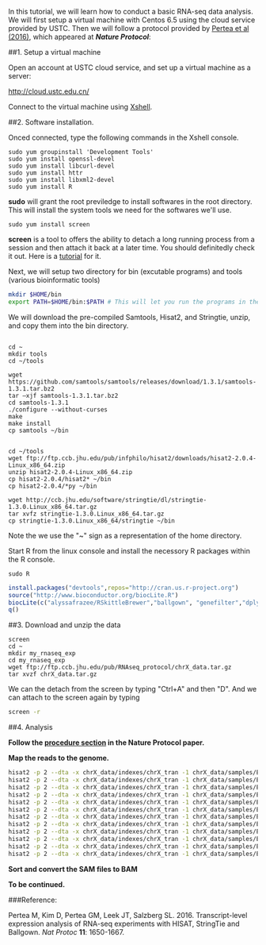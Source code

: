 In this tutorial, we will learn how to conduct a basic RNA-seq data analysis. We will first setup a virtual machine with Centos 6.5 using the cloud service provided by USTC. Then we will follow a protocol provided by [Pertea et al (2016)](http://www.nature.com/nprot/journal/v11/n9/full/nprot.2016.095.html), which appeared at **_Nature Protocol_**:

##1. Setup a virtual machine

Open an account at USTC cloud service, and set up a virtual machine as a server:

http://cloud.ustc.edu.cn/

Connect to the virtual machine using [Xshell](http://scc.ustc.edu.cn/yhsq/dlrjxz/201303/t20130314_148192.html).

##2. Software installation.


Onced connected, type the following commands in the Xshell console.


```shell
sudo yum groupinstall 'Development Tools'
sudo yum install openssl-devel
sudo yum install libcurl-devel
sudo yum install httr
sudo yum install libxml2-devel
sudo yum install R
```
**sudo** will grant the root previledge to install softwares in the root directory.
This will install the system tools we need for the softwares we'll use. 


```shell
sudo yum install screen
```
**screen** is a tool to offers the ability to detach a long running process from a session and then attach it back at a later time. You should definitedly check it out. Here is a [tutorial](http://www.cnblogs.com/mchina/archive/2013/01/30/2880680.html) for it.


Next, we will setup two directory for bin (excutable programs) and tools (various bioinformatic tools)
```bash
mkdir $HOME/bin
export PATH=$HOME/bin:$PATH # This will let you run the programs in the bin from any other directories.

```

We will download the pre-compiled Samtools, Hisat2, and Stringtie, unzip, and copy them into the bin directory.

```shell

cd ~
mkdir tools
cd ~/tools

wget https://github.com/samtools/samtools/releases/download/1.3.1/samtools-1.3.1.tar.bz2
tar –xjf samtools-1.3.1.tar.bz2
cd samtools-1.3.1
./configure --without-curses
make
make install
cp samtools ~/bin


cd ~/tools
wget ftp://ftp.ccb.jhu.edu/pub/infphilo/hisat2/downloads/hisat2-2.0.4-Linux_x86_64.zip
unzip hisat2-2.0.4-Linux_x86_64.zip
cp hisat2-2.0.4/hisat2* ~/bin
cp hisat2-2.0.4/*py ~/bin

wget http://ccb.jhu.edu/software/stringtie/dl/stringtie-1.3.0.Linux_x86_64.tar.gz
tar xvfz stringtie-1.3.0.Linux_x86_64.tar.gz
cp stringtie-1.3.0.Linux_x86_64/stringtie ~/bin
```
Note the we use the "~" sign as a representation of the home directory. 


Start R from the linux console and install the necessory R packages within the R console.

```linux
sudo R
```
```R
install.packages("devtools",repos="http://cran.us.r-project.org")
source("http://www.bioconductor.org/biocLite.R")
biocLite(c("alyssafrazee/RSkittleBrewer","ballgown", "genefilter","dplyr","devtools"))
q()
```

##3. Download and unzip the data

```linux
screen
cd ~
mkdir my_rnaseq_exp
cd my_rnaseq_exp
wget ftp://ftp.ccb.jhu.edu/pub/RNAseq_protocol/chrX_data.tar.gz
tar xvzf chrX_data.tar.gz
```
We can the detach from the screen by typing "Ctrl+A" and then "D". And we can attach to the screen again by typing 

```bash
screen -r
```

##4. Analysis

**Follow the [procedure section](http://www.nature.com/nprot/journal/v11/n9/full/nprot.2016.095.html#procedure) in the Nature Protocol paper.**

__Map the reads to the genome.__
```bash
hisat2 -p 2 --dta -x chrX_data/indexes/chrX_tran -1 chrX_data/samples/ERR188044_chrX_1.fastq.gz -2 chrX_data/samples/ERR188044_chrX_2.fastq.gz -S ERR188044_chrX.sam
hisat2 -p 2 --dta -x chrX_data/indexes/chrX_tran -1 chrX_data/samples/ERR188104_chrX_1.fastq.gz -2 chrX_data/samples/ERR188104_chrX_2.fastq.gz -S ERR188104_chrX.sam
hisat2 -p 2 --dta -x chrX_data/indexes/chrX_tran -1 chrX_data/samples/ERR188234_chrX_1.fastq.gz -2 chrX_data/samples/ERR188234_chrX_2.fastq.gz -S ERR188234_chrX.sam
hisat2 -p 2 --dta -x chrX_data/indexes/chrX_tran -1 chrX_data/samples/ERR188245_chrX_1.fastq.gz -2 chrX_data/samples/ERR188245_chrX_2.fastq.gz -S ERR188245_chrX.sam
hisat2 -p 2 --dta -x chrX_data/indexes/chrX_tran -1 chrX_data/samples/ERR188257_chrX_1.fastq.gz -2 chrX_data/samples/ERR188257_chrX_2.fastq.gz -S ERR188257_chrX.sam
hisat2 -p 2 --dta -x chrX_data/indexes/chrX_tran -1 chrX_data/samples/ERR188273_chrX_1.fastq.gz -2 chrX_data/samples/ERR188273_chrX_2.fastq.gz -S ERR188273_chrX.sam
hisat2 -p 2 --dta -x chrX_data/indexes/chrX_tran -1 chrX_data/samples/ERR188337_chrX_1.fastq.gz -2 chrX_data/samples/ERR188337_chrX_2.fastq.gz -S ERR188337_chrX.sam
hisat2 -p 2 --dta -x chrX_data/indexes/chrX_tran -1 chrX_data/samples/ERR188383_chrX_1.fastq.gz -2 chrX_data/samples/ERR188383_chrX_2.fastq.gz -S ERR188383_chrX.sam
hisat2 -p 2 --dta -x chrX_data/indexes/chrX_tran -1 chrX_data/samples/ERR188401_chrX_1.fastq.gz -2 chrX_data/samples/ERR188401_chrX_2.fastq.gz -S ERR188401_chrX.sam
hisat2 -p 2 --dta -x chrX_data/indexes/chrX_tran -1 chrX_data/samples/ERR188428_chrX_1.fastq.gz -2 chrX_data/samples/ERR188428_chrX_2.fastq.gz -S ERR188428_chrX.sam
hisat2 -p 2 --dta -x chrX_data/indexes/chrX_tran -1 chrX_data/samples/ERR188454_chrX_1.fastq.gz -2 chrX_data/samples/ERR188454_chrX_2.fastq.gz -S ERR188454_chrX.sam
hisat2 -p 2 --dta -x chrX_data/indexes/chrX_tran -1 chrX_data/samples/ERR204916_chrX_1.fastq.gz -2 chrX_data/samples/ERR204916_chrX_2.fastq.gz -S ERR204916_chrX.sam
```
__Sort and convert the SAM files to BAM__

__To be continued.__


###Reference:

Pertea M, Kim D, Pertea GM, Leek JT, Salzberg SL. 2016. Transcript-level expression analysis of RNA-seq experiments with HISAT, StringTie and Ballgown. _Nat Protoc_ **11**: 1650-1667.


